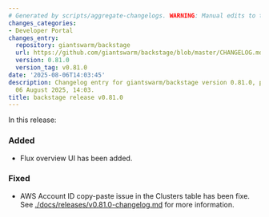 ```yaml
---
# Generated by scripts/aggregate-changelogs. WARNING: Manual edits to this files will be overwritten.
changes_categories:
- Developer Portal
changes_entry:
  repository: giantswarm/backstage
  url: https://github.com/giantswarm/backstage/blob/master/CHANGELOG.md#0810---2025-08-06
  version: 0.81.0
  version_tag: v0.81.0
date: '2025-08-06T14:03:45'
description: Changelog entry for giantswarm/backstage version 0.81.0, published on
  06 August 2025, 14:03.
title: backstage release v0.81.0
---
```


In this release:
### Added
- Flux overview UI has been added.
### Fixed
- AWS Account ID copy-paste issue in the Clusters table has been fixe.
See [./docs/releases/v0.81.0-changelog.md](./docs/releases/v0.81.0-changelog.md) for more information.
